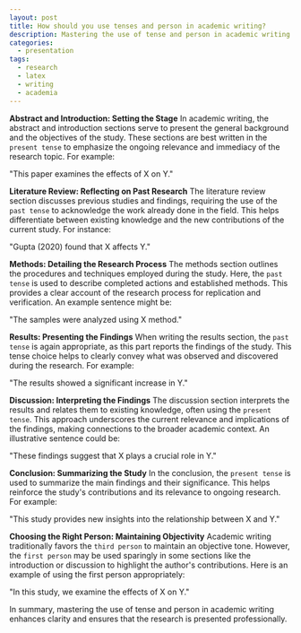 ```yaml
---
layout: post
title: How should you use tenses and person in academic writing?
description: Mastering the use of tense and person in academic writing is essential for clarity and professionalism. This blog post provides a structured guide on how to appropriately use different tenses and narrative perspectives in various sections of a research paper.
categories:
  - presentation
tags:
  - research
  - latex
  - writing
  - academia
---
```


**Abstract and Introduction: Setting the Stage**
In academic writing, the abstract and introduction sections serve to present the general background and the objectives of the study. These sections are best written in the `present tense` to emphasize the ongoing relevance and immediacy of the research topic. For example:

"This paper examines the effects of X on Y."

**Literature Review: Reflecting on Past Research**
The literature review section discusses previous studies and findings, requiring the use of the `past tense` to acknowledge the work already done in the field. This helps differentiate between existing knowledge and the new contributions of the current study. For instance:

"Gupta (2020) found that X affects Y."

**Methods: Detailing the Research Process**
The methods section outlines the procedures and techniques employed during the study. Here, the `past tense` is used to describe completed actions and established methods. This provides a clear account of the research process for replication and verification. An example sentence might be:

"The samples were analyzed using X method."

**Results: Presenting the Findings**
When writing the results section, the `past tense` is again appropriate, as this part reports the findings of the study. This tense choice helps to clearly convey what was observed and discovered during the research. For example:

"The results showed a significant increase in Y."

**Discussion: Interpreting the Findings**
The discussion section interprets the results and relates them to existing knowledge, often using the `present tense`. This approach underscores the current relevance and implications of the findings, making connections to the broader academic context. An illustrative sentence could be:

"These findings suggest that X plays a crucial role in Y."

**Conclusion: Summarizing the Study**
In the conclusion, the `present tense` is used to summarize the main findings and their significance. This helps reinforce the study's contributions and its relevance to ongoing research. For example:

"This study provides new insights into the relationship between X and Y."

**Choosing the Right Person: Maintaining Objectivity**
Academic writing traditionally favors the `third person` to maintain an objective tone. However, the `first person` may be used sparingly in some sections like the introduction or discussion to highlight the author's contributions. Here is an example of using the first person appropriately:

"In this study, we examine the effects of X on Y."

In summary, mastering the use of tense and person in academic writing enhances clarity and ensures that the research is presented professionally. 
